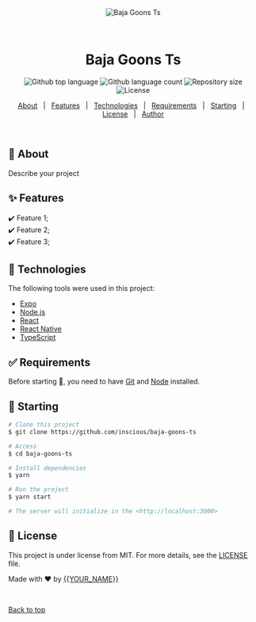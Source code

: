 <div align="center" id="top"> 
  <img src="./.github/app.gif" alt="Baja Goons Ts" />

&#xa0;

  <!-- <a href="https://bajagoonsts.netlify.app">Demo</a> -->
</div>

<h1 align="center">Baja Goons Ts</h1>

<p align="center">
  <img alt="Github top language" src="https://img.shields.io/github/languages/top/inscious/baja-goons-ts?color=56BEB8">

  <img alt="Github language count" src="https://img.shields.io/github/languages/count/inscious/baja-goons-ts?color=56BEB8">

  <img alt="Repository size" src="https://img.shields.io/github/repo-size/inscious/baja-goons-ts?color=56BEB8">

  <img alt="License" src="https://img.shields.io/github/license/inscious/baja-goons-ts?color=56BEB8">

  <!-- <img alt="Github issues" src="https://img.shields.io/github/issues/inscious/baja-goons-ts?color=56BEB8" /> -->

  <!-- <img alt="Github forks" src="https://img.shields.io/github/forks/inscious/baja-goons-ts?color=56BEB8" /> -->

  <!-- <img alt="Github stars" src="https://img.shields.io/github/stars/inscious/baja-goons-ts?color=56BEB8" /> -->
</p>

<!-- Status -->

<!-- <h4 align="center">
	🚧  Baja Goons Ts 🚀 Under construction...  🚧
</h4>

<hr> -->

<p align="center">
  <a href="#dart-about">About</a> &#xa0; | &#xa0; 
  <a href="#sparkles-features">Features</a> &#xa0; | &#xa0;
  <a href="#rocket-technologies">Technologies</a> &#xa0; | &#xa0;
  <a href="#white_check_mark-requirements">Requirements</a> &#xa0; | &#xa0;
  <a href="#checkered_flag-starting">Starting</a> &#xa0; | &#xa0;
  <a href="#memo-license">License</a> &#xa0; | &#xa0;
  <a href="https://github.com/inscious" target="_blank">Author</a>
</p>

<br>

## :dart: About

Describe your project

## :sparkles: Features

:heavy_check_mark: Feature 1;\
:heavy_check_mark: Feature 2;\
:heavy_check_mark: Feature 3;

## :rocket: Technologies

The following tools were used in this project:

-   [Expo](https://expo.io/)
-   [Node.js](https://nodejs.org/en/)
-   [React](https://pt-br.reactjs.org/)
-   [React Native](https://reactnative.dev/)
-   [TypeScript](https://www.typescriptlang.org/)

## :white_check_mark: Requirements

Before starting :checkered_flag:, you need to have [Git](https://git-scm.com) and [Node](https://nodejs.org/en/) installed.

## :checkered_flag: Starting

```bash
# Clone this project
$ git clone https://github.com/inscious/baja-goons-ts

# Access
$ cd baja-goons-ts

# Install dependencies
$ yarn

# Run the project
$ yarn start

# The server will initialize in the <http://localhost:3000>
```

## :memo: License

This project is under license from MIT. For more details, see the [LICENSE](LICENSE.md) file.

Made with :heart: by <a href="https://github.com/inscious" target="_blank">{{YOUR_NAME}}</a>

&#xa0;

<a href="#top">Back to top</a>
